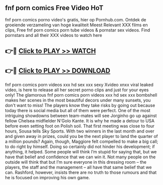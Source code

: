 ## fnf porn comics Free Video HoT 

fnf porn comics porno video's gratis, hier op Pornhub.com. Ontdek de groeiende verzameling van hoge kwaliteit Meest Relevant XXX films en clips,
Free fnf porn comics porn tube videos & pornstar sex videos. Find pornstars and all their XXX videos to watch here


## 👉🔴 [Click to PLAY >> WATCH](http://us.freeplayer.one?title=fnf_porn_comics&ref=16D)

## 👉🔴 [Click to PLAY >> DOWNLOAD](http://us.freeplayer.one?title=fnf_porn_comics&ref=16D)


fnf porn comics porn videos xxx hd sex xxx sexy Xvideo xnxx viral leaked video, is here to release all her secret porno clips and just for your eyes only! The glamorous fnf porn comics porn videos xxx hd sex xxx bombshell makes her scenes in the most beautiful decors under many sunsets, you don't want to miss! The players know they take risks by going out because today there is social media but all of them were perfect. One of the most intriguing showdowns between team-mates will see Jorginho go up against fellow Chelsea midfielder N'Golo Kante. It is why he made a detour to USA before even setting foot on Polish soil. That first meeting was close to four hours, Sousa tells Sky Sports. With two winners in the last month and over and given away in prizes, could you be the next player to land the quarter of a million pounds? Again, though, Maggiore felt compelled to make a big call; to do right by himself. Doing so certainly did not hinder his development; if anything, it helped. Some people will think I’m stupid for saying that, but we have that belief and confidence that we can win it. Not many people on the outside will think that but I’m sure everyone in this dressing room – the players, the staff and the management – all have that same belief that we can. Rashford, however, insists there are no truth to those rumours and that he is focused on improving his own game.